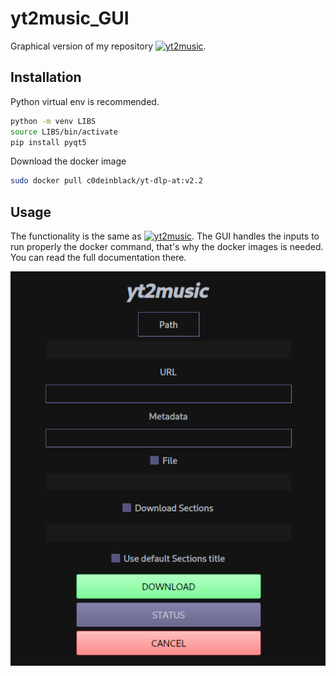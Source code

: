 # yt2music_GUI
Graphical version of my repository [![yt2music](https://github.com/C0deInBlack/yt2music)](https://github.com/C0deInBlack/yt2music).

## Installation

Python virtual env is recommended.
```bash
python -m venv LIBS
source LIBS/bin/activate
pip install pyqt5
```
Download the docker image

```bash
sudo docker pull c0deinblack/yt-dlp-at:v2.2
```

## Usage

The functionality is the same as [![yt2music](https://github.com/C0deInBlack/yt2music)](https://github.com/C0deInBlack/yt2music). The GUI handles the inputs to run properly the docker command, that's why the docker images is needed. You can read the full documentation there.

![gui](https://github.com/C0deInBlack/yt2music_GUI/blob/main/images/gui.cleaned.png)

